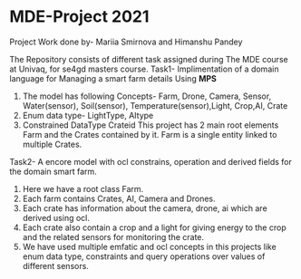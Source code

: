 # MDE-Project 2021
 Project Work done by-
  Mariia Smirnova
        and
  Himanshu Pandey
  
 The Repository consists of different task assigned during The MDE course at Univaq, for se4gd masters course.
  Task1- Implimentation of a domain language for Managing a smart farm details Using **MPS**
  1) The model has following Concepts-
     Farm, Drone, Camera, Sensor, Water(sensor), Soil(sensor), Temperature(sensor),Light, Crop,AI, Crate
  2) Enum data type-
     LightType, AItype
  3) Constrained DataType
      Crateid
  This project has 2 main root elements Farm and the Crates contained by it.
  Farm is a single entity linked to multiple Crates.
  
  Task2- A encore model with ocl constrains, operation and derived fields for the domain smart farm.
  1) Here we have a root class Farm.
  2) Each farm contains Crates, AI, Camera and Drones.
  3) Each crate has information about the camera, drone, ai which are derived using ocl.
  4) Each crate also contain a crop and a light for giving energy to the crop and the related sensors for monitoring the crate.
  5) We have used multiple emfatic and ocl concepts in this projects like enum data type,
        constraints and query operations over values of different sensors. 
    
